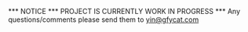 *** NOTICE *** PROJECT IS CURRENTLY WORK IN PROGRESS ***
Any questions/comments please send them to yin@gfycat.com
